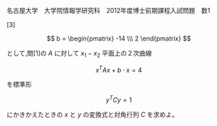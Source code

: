 名古屋大学　大学院情報学研究科　2012年度博士前期課程入試問題　数1

\[3]

$$
    b = \begin{pmatrix} -14 \\\ 2 \end{pmatrix}
$$

として,問\[1]の $A$ に対して $x_1-x_2$ 平面上の２次曲線

$$
    x^TAx + b \cdot x = 4
$$

を標準形

$$
    y^TCy = 1
$$

にかきかえたときの $x$ と $y$ の変換式と対角行列 $C$ を求めよ。